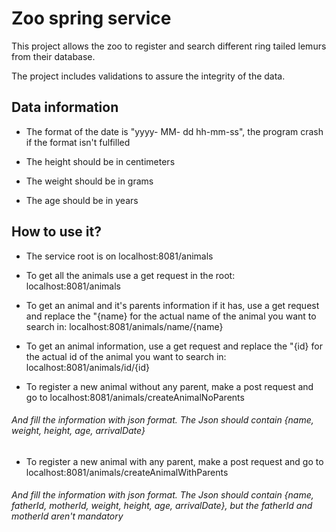 
# Zoo spring service

This project allows the zoo to register and search different ring tailed lemurs from their database.

The project includes validations to assure the integrity of the data. 


## Data information

* The format of the date is "yyyy- MM- dd hh-mm-ss", the program crash if the format isn't fulfilled

* The height should be in centimeters 

* The weight should be in grams

* The age should be in years


## How to use it?

* The service root is on localhost:8081/animals

* To get all the animals use a get request in the root: localhost:8081/animals

* To get an animal and it's parents information if it has, use a get request and replace the "{name} for the actual name of the animal you want to search in:
localhost:8081/animals/name/{name}

* To get an animal information, use a get request and replace the "{id} for the actual id of the animal you want to search in:
localhost:8081/animals/id/{id}

* To register a new animal without any parent, make a post request and go to localhost:8081/animals/createAnimalNoParents 

###### And fill the information with json format. The Json should contain {name, weight, height,  age, arrivalDate}

* To register a new animal with any parent, make a post request and go to localhost:8081/animals/createAnimalWithParents 

###### And fill the information with json format. The Json should contain {name, fatherId, motherId, weight, height,  age, arrivalDate}, but the fatherId and motherId aren't mandatory 
 
